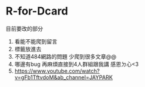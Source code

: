 # R-for-Dcard
目前要改的部分
1. 看能不能爬到留言
2. 標籤放進去
3. 不知道484網路的問題 少爬到很多文章@@
4. 哪邊有bug 再麻煩直接到4人群組跟我講 感恩ㄉ心<3
5. https://www.youtube.com/watch?v=gFb1TftvdoM&ab_channel=JAYPARK
